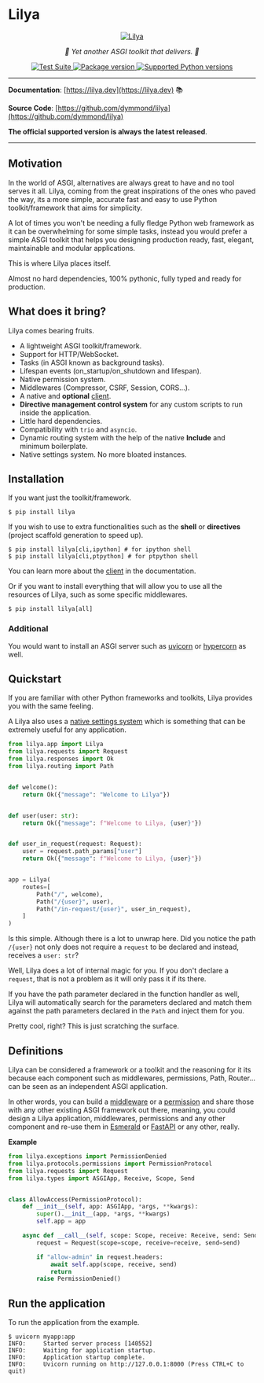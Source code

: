 # Lilya

<p align="center">
  <a href="https://lilya.dev"><img src="https://res.cloudinary.com/dymmond/image/upload/v1707501404/lilya/logo_quiotd.png" alt='Lilya'></a>
</p>

<p align="center">
    <em>🚀 Yet another ASGI toolkit that delivers. 🚀</em>
</p>

<p align="center">
<a href="https://github.com/dymmond/lilya/actions/workflows/test-suite.yml/badge.svg?event=push&branch=main" target="_blank">
    <img src="https://github.com/dymmond/lilya/actions/workflows/test-suite.yml/badge.svg?event=push&branch=main" alt="Test Suite">
</a>

<a href="https://pypi.org/project/lilya" target="_blank">
    <img src="https://img.shields.io/pypi/v/lilya?color=%2334D058&label=pypi%20package" alt="Package version">
</a>

<a href="https://pypi.org/project/lilya" target="_blank">
    <img src="https://img.shields.io/pypi/pyversions/lilya.svg?color=%2334D058" alt="Supported Python versions">
</a>
</p>

---

**Documentation**: [https://lilya.dev](https://lilya.dev) 📚

**Source Code**: [https://github.com/dymmond/lilya](https://github.com/dymmond/lilya)

**The official supported version is always the latest released**.

---

## Motivation

In the world of ASGI, alternatives are always great to have and no tool serves it all.
Lilya, coming from the great inspirations of the ones who paved the way, its a more simple, accurate
fast and easy to use Python toolkit/framework that aims for simplicity.

A lot of times you won't be needing a fully fledge Python web framework as it can be overwhelming
for some simple tasks, instead you would prefer a simple ASGI toolkit that helps you designing
production ready, fast, elegant, maintainable and modular applications.

This is where Lilya places itself.

Almost no hard dependencies, 100% pythonic, fully typed and ready for production.

## What does it bring?

Lilya comes bearing fruits.

* A lightweight ASGI toolkit/framework.
* Support for HTTP/WebSocket.
* Tasks (in ASGI known as background tasks).
* Lifespan events (on_startup/on_shutdown and lifespan).
* Native permission system.
* Middlewares (Compressor, CSRF, Session, CORS...).
* A native and **optional** [client](https://lilya.dev/lilya-cli).
* **Directive management control system** for any custom scripts to run inside the application.
* Little hard dependencies.
* Compatibility with `trio` and `asyncio`.
* Dynamic routing system with the help of the native **Include** and minimum boilerplate.
* Native settings system. No more bloated instances.

## Installation

If you want just the toolkit/framework.

```shell
$ pip install lilya
```

If you wish to use to extra functionalities such as the **shell** or **directives**
(project scaffold generation to speed up).

```shell
$ pip install lilya[cli,ipython] # for ipython shell
$ pip install lilya[cli,ptpython] # for ptpython shell
```

You can learn more about the [client](https://lilya.dev/directives/discovery) in the documentation.

Or if you want to install everything that will allow you to use all the resources of Lilya, such
as some specific middlewares.

```shell
$ pip install lilya[all]
```

### Additional

You would want to install an ASGI server such as [uvicorn](https://www.uvicorn.org/) or
[hypercorn](https://pgjones.gitlab.io/hypercorn/) as well.

## Quickstart

If you are familiar with other Python frameworks and toolkits, Lilya provides you with the same
feeling.

A Lilya also uses a [native settings system](https://lilya.dev/settings) which is something that can be extremely useful
for any application.

```python
from lilya.app import Lilya
from lilya.requests import Request
from lilya.responses import Ok
from lilya.routing import Path


def welcome():
    return Ok({"message": "Welcome to Lilya"})


def user(user: str):
    return Ok({"message": f"Welcome to Lilya, {user}"})


def user_in_request(request: Request):
    user = request.path_params["user"]
    return Ok({"message": f"Welcome to Lilya, {user}"})


app = Lilya(
    routes=[
        Path("/", welcome),
        Path("/{user}", user),
        Path("/in-request/{user}", user_in_request),
    ]
)
```

Is this simple. Although there is a lot to unwrap here. Did you notice the path `/{user}` not only
does not require a `request` to be declared and instead, receives a `user: str`?

Well, Lilya does a lot of internal magic for you. If you don't declare a `request`, that is not a
problem as it will only pass it if its there.

If you have the path parameter declared in the function handler as well, Lilya will automatically
search for the parameters declared and match them against the path parameters declared in the `Path`
and inject them for you.

Pretty cool, right? This is just scratching the surface.

## Definitions

Lilya can be considered a framework or a toolkit and the reasoning for it its because each component
such as middlewares, permissions, Path, Router... can be seen as an independent ASGI application.

In other words, you can build a [middleware](https://lilya.dev/middleware) or a [permission](https://lilya.dev/permissions) and
share those with any other existing ASGI framework out there, meaning, you could design a Lilya
application, middlewares, permissions and any other component and re-use them in [Esmerald][esmerald]
or [FastAPI][fastapi] or any other, really.

**Example**

```python
from lilya.exceptions import PermissionDenied
from lilya.protocols.permissions import PermissionProtocol
from lilya.requests import Request
from lilya.types import ASGIApp, Receive, Scope, Send


class AllowAccess(PermissionProtocol):
    def __init__(self, app: ASGIApp, *args, **kwargs):
        super().__init__(app, *args, **kwargs)
        self.app = app

    async def __call__(self, scope: Scope, receive: Receive, send: Send) -> None:
        request = Request(scope=scope, receive=receive, send=send)

        if "allow-admin" in request.headers:
            await self.app(scope, receive, send)
            return
        raise PermissionDenied()
```

## Run the application

To run the application from the example.

```shell
$ uvicorn myapp:app
INFO:     Started server process [140552]
INFO:     Waiting for application startup.
INFO:     Application startup complete.
INFO:     Uvicorn running on http://127.0.0.1:8000 (Press CTRL+C to quit)
```

[esmerald]: https://esmerald.dev/esmerald
[fastapi]: https://fastapi.tiangolo.com
